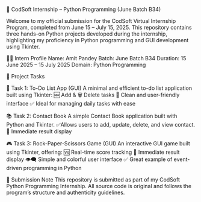 🚀 CodSoft Internship – Python Programming (June Batch B34)


Welcome to my official submission for the CodSoft Virtual Internship Program, completed from June 15 – July 15, 2025. This repository contains three hands-on Python projects developed during the internship, highlighting my proficiency in Python programming and GUI development using Tkinter.


👨‍💻 Intern Profile
Name: Amit Pandey
Batch: June Batch B34
Duration: 15 June 2025 – 15 July 2025
Domain: Python Programming

📁 Project Tasks

📝 Task 1: To-Do List App (GUI)
A minimal and efficient to-do list application built using Tkinter:
🆕 Add & 🗑️ Delete tasks
🎨 Clean and user-friendly interface
✅ Ideal for managing daily tasks with ease

📚 Task 2: Contact Book
A simple Contact Book application built with Python and Tkinter. 
✅Allows users to add, update, delete, and view contact.
🧠 Immediate result display

🎮 Task 3: Rock-Paper-Scissors Game (GUI)
An interactive GUI game built using Tkinter, offering:
🆚 Real-time score tracking
🧠 Immediate result display
👁️‍🗨️ Simple and colorful user interface
✅ Great example of event-driven programming in Python

📌 Submission Note
This repository is submitted as part of my CodSoft Python Programming Internship. All source code is original and follows the program’s structure and authenticity guidelines.
